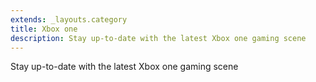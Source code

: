 ```yaml
---
extends: _layouts.category
title: Xbox one
description: Stay up-to-date with the latest Xbox one gaming scene
---
```


Stay up-to-date with the latest Xbox one gaming scene